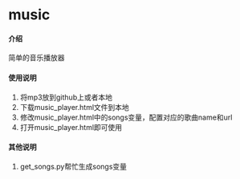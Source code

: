 # music

#### 介绍
简单的音乐播放器

#### 使用说明

1.  将mp3放到github上或者本地
2.  下载music_player.html文件到本地
3.  修改music_player.html中的songs变量，配置对应的歌曲name和url
4.  打开music_player.html即可使用

#### 其他说明
1.  get_songs.py帮忙生成songs变量
